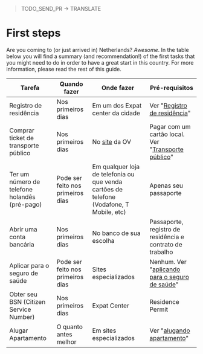 > TODO_SEND_PR -> TRANSLATE

# First steps

Are you coming to (or just arrived in) Netherlands? *Awesome*.
In the table below you will find a summary (and recommendation!) of the first tasks that you might need to do in order to have a great start in this country. 
For more information, please read the rest of this guide.

| Tarefa  | Quando fazer | Onde fazer | Pré-requisitos |
| ------------- | ------------- |------------- | ------------- |
| Registro de residência  | Nos primeiros dias | Em um dos Expat center da cidade | Ver "[Registro de residência](/pages/registro-de-residencia.md)"
| Comprar ticket de transporte público  | Nos primeiros dias | No [site](https://www.ov-chipkaart.nl/) da OV | Pagar com um cartão local. Ver "[Transporte público](/pages/transporte-publico.md)"
| Ter um número de telefone holandês (pré-pago)  | Pode ser feito nos primeiros dias  | Em qualquer loja de telefonia ou que venda cartões de telefone (Vodafone, T Mobile, etc) | Apenas seu passaporte
| Abrir uma conta bancária  | Nos primeiros dias  | No banco de sua escolha  | Passaporte, registro de residência e contrato de trabalho
| Aplicar para o seguro de saúde  | Pode ser feito nos primeiros dias  | Sites especializados | Nenhum. Ver "[aplicando para o seguro de saúde](/pages/saude-publica.md)"
| Obter seu BSN (Citizen Service Number)  | Nos primeiros dias | Expat Center | Residence Permit
| Alugar Apartamento | O quanto antes melhor | Em sites especializados | Ver "[alugando apartamento](/pages/alugando-apartamento.md)"